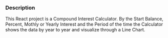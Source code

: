 ### Description
This React project is a Compound Interest Calculator. By the Start Balance, Percent, Mothly or Yearly Interest and the Period of the time the Calculator shows the data by year to year and visualize through a Line Chart.